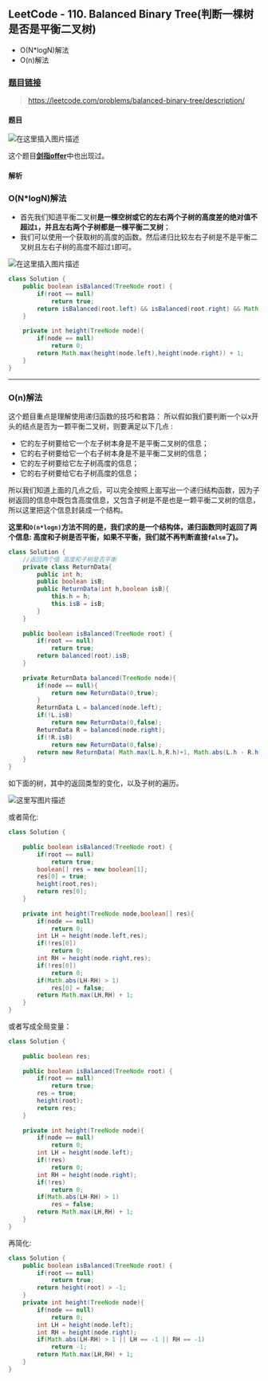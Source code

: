﻿## LeetCode - 110. Balanced Binary Tree(判断一棵树是否是平衡二叉树)
 - O(N*logN)解法
 - O(n)解法

### [题目链接](https://leetcode.com/problems/balanced-binary-tree/description/)

> https://leetcode.com/problems/balanced-binary-tree/description/

#### 题目
![在这里插入图片描述](images/110_t.png)

这个题目[**剑指offer**](https://blog.csdn.net/zxzxzx0119/article/details/80357393)中也出现过。

#### 解析
### O(N*logN)解法
 * 首先我们知道平衡二叉树**是一棵空树或它的左右两个子树的高度差的绝对值不超过`1`，并且左右两个子树都是一棵平衡二叉树**；
 * 我们可以使用一个获取树的高度的函数。然后递归比较左右子树是不是平衡二叉树且左右子树的高度不超过`1`即可。

![在这里插入图片描述](images/110_s.png)



```java
class Solution {
    public boolean isBalanced(TreeNode root) {
        if(root == null)
            return true;
        return isBalanced(root.left) && isBalanced(root.right) && Math.abs( height(root.left)-height(root.right) ) <= 1;
    }
    
    private int height(TreeNode node){
        if(node == null)
            return 0;
        return Math.max(height(node.left),height(node.right)) + 1;
    }
}
```

***
### O(n)解法
这个题目重点是理解使用递归函数的技巧和套路： 
 所以假如我们要判断一个以x开头的结点是否为一颗平衡二叉树，则要满足以下几点 : 
 - 它的左子树要给它一个左子树本身是不是平衡二叉树的信息；
 - 它的右子树要给它一个右子树本身是不是平衡二叉树的信息；
 - 它的左子树要给它左子树高度的信息；
 - 它的右子树要给它右子树高度的信息；

所以我们知道上面的几点之后，可以完全按照上面写出一个递归结构函数，因为子树返回的信息中既包含高度信息，又包含子树是不是也是一颗平衡二叉树的信息，所以这里把这个信息封装成一个结构。

**这里和`O(n*logn)`方法不同的是，我们求的是一个结构体，递归函数同时返回了两个信息: 高度和子树是否平衡，如果不平衡，我们就不再判断直接`false`了)。**

```java
class Solution {
    //返回两个值 高度和子树是否平衡
    private class ReturnData{
        public int h;
        public boolean isB;
        public ReturnData(int h,boolean isB){
            this.h = h;
            this.isB = isB;
        }
    }
    
    public boolean isBalanced(TreeNode root) {
        if(root == null)
            return true;
        return balanced(root).isB;
    }
    
    private ReturnData balanced(TreeNode node){
        if(node == null){
            return new ReturnData(0,true);
        }
        ReturnData L = balanced(node.left);
        if(!L.isB)
            return new ReturnData(0,false);
        ReturnData R = balanced(node.right);
        if(!R.isB)
            return new ReturnData(0,false);
        return new ReturnData( Math.max(L.h,R.h)+1, Math.abs(L.h - R.h) <= 1 );
    }
}
```

如下面的树，其中的返回类型的变化，以及子树的遍历。

![这里写图片描述](images/110_s2.png)

或者简化: 

```java
class Solution {
    
    public boolean isBalanced(TreeNode root) {
        if(root == null)
            return true;
        boolean[] res = new boolean[1];
        res[0] = true;
        height(root,res);
        return res[0];
    }
    
    private int height(TreeNode node,boolean[] res){
        if(node == null)
            return 0;
        int LH = height(node.left,res);
        if(!res[0])
            return 0;
        int RH = height(node.right,res);
        if(!res[0])
            return 0;
        if(Math.abs(LH-RH) > 1)
            res[0] = false;
        return Math.max(LH,RH) + 1;
    }
}
```
或者写成全局变量：

```java
class Solution {
    
    public boolean res;
    
    public boolean isBalanced(TreeNode root) {
        if(root == null)
            return true;
        res = true;
        height(root);
        return res;
    }
    
    private int height(TreeNode node){
        if(node == null)
            return 0;
        int LH = height(node.left);
        if(!res)
            return 0;
        int RH = height(node.right);
        if(!res)
            return 0;
        if(Math.abs(LH-RH) > 1)
            res = false;
        return Math.max(LH,RH) + 1;
    }
}
```

再简化:

```java
class Solution {
    public boolean isBalanced(TreeNode root) {
        if(root == null)
            return true;
        return height(root) > -1;
    }
    private int height(TreeNode node){
        if(node == null)
            return 0;
        int LH = height(node.left);
        int RH = height(node.right);
        if(Math.abs(LH-RH) > 1 || LH == -1 || RH == -1)
            return -1;
        return Math.max(LH,RH) + 1;
    }
}
```
